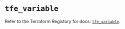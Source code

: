 # `tfe_variable`

Refer to the Terraform Registory for docs: [`tfe_variable`](https://registry.terraform.io/providers/hashicorp/tfe/0.43.0/docs/resources/variable).
